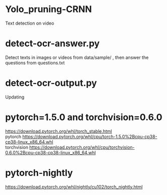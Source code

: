 # Yolo_pruning-CRNN
 Text detection on video
# detect-ocr-answer.py
 Detect texts in images or videos from data/sample/ , then answer the questions from questions.txt
# detect-ocr-output.py 
 Updating
# pytorch=1.5.0 and torchvision=0.6.0
 https://download.pytorch.org/whl/torch_stable.html  
 pytorch https://download.pytorch.org/whl/cpu/torch-1.5.0%2Bcpu-cp38-cp38-linux_x86_64.whl  
 torchvision https://download.pytorch.org/whl/cpu/torchvision-0.6.0%2Bcpu-cp38-cp38-linux_x86_64.whl
# pytorch-nightly  
 https://download.pytorch.org/whl/nightly/cu102/torch_nightly.html  
 
